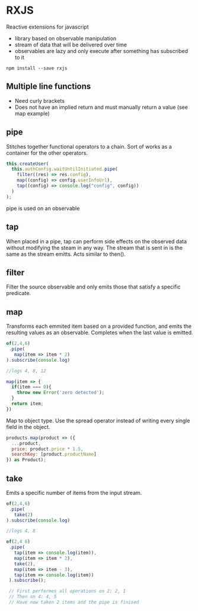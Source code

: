 # RXJS

Reactive extensions for javascript

- library based on observable manipulation
- stream of data that will be delivered over time
- observables are lazy and only execute after something has subscribed to it

`npm install --save rxjs`

## Multiple line functions
* Need curly brackets
* Does not have an implied return and must manually return a value (see map example)

## pipe
Stitches together functional operators to a chain. Sort of works as a container for the other operators.

```js
this.createUser(
  this.authConfig.waitUntilInitiated.pipe(
    filter((res) => res.config),
    map((config) => config.userInfoUrl),
    tap((config) => console.log("config", config))
  )
);
```

pipe is used on an observable

## tap
When placed in a pipe, tap can perform side effects on the observed data without
modifying the steam in any way. The stream that is sent in is the same as the stream emitts. Acts similar to then().

## filter
Filter the source observable and only emits those that satisfy a specific predicate.

## map
Transforms each emmited item based on a provided function, and emits the resulting values as an observable. Completes when the last value is emitted.

```js
of(2,4,6)
 .pipe(
   map(item => item * 2)
).subscribe(console.log)

//logs 4, 8, 12
```

```js
map(item => {
  if(item === 0){
    throw new Error('zero detected');
  }
  return item;
})
```

Map to object type. Use the spread operator instead of writing every single field in the object.
```js
products.map(product => ({
  ...product,
  price: product.price * 1.5,
  searchKey: [product.productName]
}) as Product);
```

## take
Emits a specific number of items from the input stream.

```js
of(2,4,6)
 .pipe(
   take(2)
).subscribe(console.log)

//logs 4, 8
```

```js
of(2,4 6)
 .pipe(
   tap(item => console.log(item)),
   map(item => item * 2),
   take(2),
   map(item => item - 3),
   tap(item => console.log(item))
 ).subscribe();

 // First performes all operations on 2: 2, 1
 // Then on 4: 4, 5
 // Have now taken 2 items and the pipe is finised
```